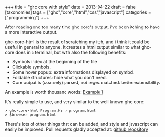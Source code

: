 +++
title = "ghc core with style"
date = 2013-04-22
draft = false
[taxonomies]
tags = ["ghc","core","html","css","javascript"]
categories = ["programming"]
+++

After reading one too many time ghc core's output,
i've been itching to have a more interactive output.
<!--more-->

ghc-core-html is the result of scratching my itch, and i
think it could be useful in general to anyone. It creates
a html output similar to what ghc-core does in a terminal,
but with also the following benefits:

* Symbols index at the beginning of the file
* Clickable symbols.
* Some hover popup: extra informations displayed on symbol.
* Foldable structures: hide what you don't need.
* Core output is (coarsely) parsed, not regex matched: better extensibility.

An example is worth thousand words:
[Example 1](http://tab.snarc.org/misc/ghc-core-html-example1.html)

It's really simple to use, and very similar to the well known ghc-core:

    > ghc-core-html Program.Hs > program.html
    > $browser program.html

There's lots of other things that can be added,
and style and javascript can easily be improved.
Pull requests gladly accepted at: [github repository](http://github.com/vincenthz/ghc-core-html)
